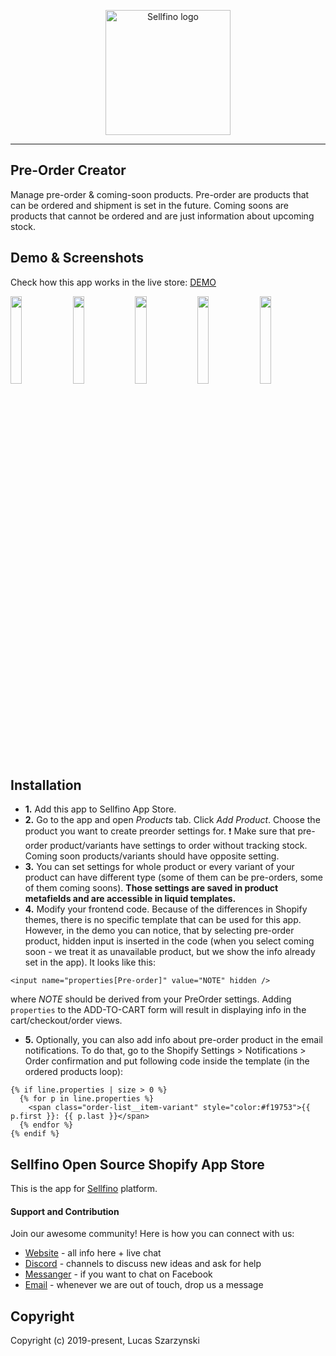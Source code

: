 <p align="center"><a href="https://www.sellfino.com" target="_blank" rel="noopener noreferrer"><img width="200" src="https://www.sellfino.com/images/logo.png" alt="Sellfino logo"></a></p>

---

## Pre-Order Creator
Manage pre-order & coming-soon products. Pre-order are products that can be ordered and shipment is set in the future. Coming soons are products that cannot be ordered and are just information about upcoming stock.

## Demo & Screenshots
Check how this app works in the live store: [DEMO](https://sellfino.myshopify.com/collections/featured/products/green-dress-preorder-coming-soon)

<a href="https://sellfino.com/images/screens/preorder/preorder-1.jpg" target="_blank" rel="noopener noreferrer"><img width="19%" src="https://sellfino.com/images/screens/preorder/preorder-1.jpg"></a> <a href="https://sellfino.com/images/screens/preorder/preorder-2.jpg" target="_blank" rel="noopener noreferrer"><img width="19%" src="https://sellfino.com/images/screens/preorder/preorder-2.jpg"></a> <a href="https://sellfino.com/images/screens/preorder/preorder-3.jpg" target="_blank" rel="noopener noreferrer"><img width="19%" src="https://sellfino.com/images/screens/preorder/preorder-3.jpg"></a> <a href="https://sellfino.com/images/screens/preorder/preorder-4.jpg" target="_blank" rel="noopener noreferrer"><img width="19%" src="https://sellfino.com/images/screens/preorder/preorder-4.jpg"></a> <a href="https://sellfino.com/images/screens/preorder/preorder-5.jpg" target="_blank" rel="noopener noreferrer"><img width="19%" src="https://sellfino.com/images/screens/preorder/preorder-5.jpg"></a>

## Installation
- **1.** Add this app to Sellfino App Store.
- **2.** Go to the app and open *Products* tab. Click *Add Product*. Choose the product you want to create preorder settings for.
:exclamation: Make sure that pre-order product/variants have settings to order without tracking stock. Coming soon products/variants should have opposite setting.
- **3.** You can set settings for whole product or every variant of your product can have different type (some of them can be pre-orders, some of them coming soons). **Those settings are saved in product metafields and are accessible in liquid templates.**
- **4.** Modify your frontend code. Because of the differences in Shopify themes, there is no specific template that can be used for this app. However, in the demo you can notice, that by selecting pre-order product, hidden input is inserted in the code (when you select coming soon - we treat it as unavailable product, but we show the info already set in the app). It looks like this:

``` <input name="properties[Pre-order]" value="NOTE" hidden /> ```

where *NOTE* should be derived from your PreOrder settings. Adding `properties` to the ADD-TO-CART form will result in displaying info in the cart/checkout/order views.

- **5.** Optionally, you can also add info about pre-order product in the email notifications. To do that, go to the Shopify Settings > Notifications > Order confirmation and put following code inside the template (in the ordered products loop):

```
{% if line.properties | size > 0 %}
  {% for p in line.properties %}
    <span class="order-list__item-variant" style="color:#f19753">{{ p.first }}: {{ p.last }}</span>
  {% endfor %}
{% endif %}
```

## Sellfino Open Source Shopify App Store
This is the app for [Sellfino](https://github.com/sellfino/sellfino) platform.

#### Support and Contribution

Join our awesome community! Here is how you can connect with us:
- [Website](https://www.sellfino.com) - all info here + live chat
- [Discord](https://discordapp.com/invite/wrFnzZ3) - channels to discuss new ideas and ask for help
- [Messanger](https://m.me/104484064333760) - if you want to chat on Facebook
- [Email](mailto:contact@sellfino.com) - whenever we are out of touch, drop us a message


## Copyright
Copyright (c) 2019-present, Lucas Szarzynski
